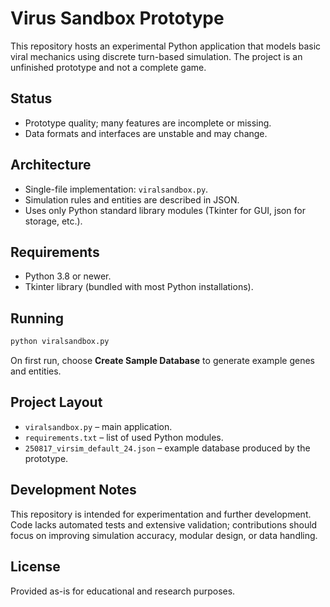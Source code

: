 # Virus Sandbox Prototype

This repository hosts an experimental Python application that models basic viral mechanics using discrete turn-based simulation. The project is an unfinished prototype and not a complete game.

## Status

- Prototype quality; many features are incomplete or missing.
- Data formats and interfaces are unstable and may change.

## Architecture

- Single-file implementation: `viralsandbox.py`.
- Simulation rules and entities are described in JSON.
- Uses only Python standard library modules (Tkinter for GUI, json for storage, etc.).

## Requirements

- Python 3.8 or newer.
- Tkinter library (bundled with most Python installations).

## Running

```bash
python viralsandbox.py
```

On first run, choose **Create Sample Database** to generate example genes and entities.

## Project Layout

- `viralsandbox.py` – main application.
- `requirements.txt` – list of used Python modules.
- `250817_virsim_default_24.json` – example database produced by the prototype.

## Development Notes

This repository is intended for experimentation and further development. Code lacks automated tests and extensive validation; contributions should focus on improving simulation accuracy, modular design, or data handling.

## License

Provided as-is for educational and research purposes.
